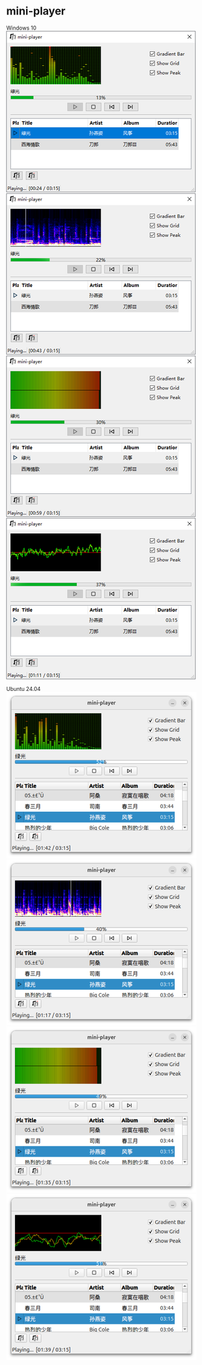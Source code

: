 # mini-player
Windows 10<br/>
![Spectrum Analyzer](https://github.com/jackyxinli/mini-player/blob/main/windows-01.png)<br/>
![Spectrogram](https://github.com/jackyxinli/mini-player/blob/main/windows-02.png)<br/>
![Volume Meter](https://github.com/jackyxinli/mini-player/blob/main/windows-03.png)<br/>
![Scope](https://github.com/jackyxinli/mini-player/blob/main/windows-04.png)<br/>

Ubuntu 24.04<br/>
![Spectrum Analyzer](https://github.com/jackyxinli/mini-player/blob/main/ubuntu-01.png)<br/>
![Spectrogram](https://github.com/jackyxinli/mini-player/blob/main/ubuntu-02.png)<br/>
![Volume Meter](https://github.com/jackyxinli/mini-player/blob/main/ubuntu-03.png)<br/>
![Scope](https://github.com/jackyxinli/mini-player/blob/main/ubuntu-04.png)
